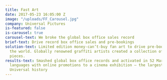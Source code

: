 ```yaml
---
title: Fast Art
date: 2017-05-23 16:05:00 Z
image: "/uploads/FF_Carousel.jpg"
company: Universal Pictures
is-featured: false
is-carousel: true
carousel-text: We broke the global box office sales record
brief-text: Drive record box office sales and pre-bookings
solution-text: Limited edition money-can’t-buy fan art to drive pre-bookings around
  the world. Globally renowned graffiti artists created a collection of twelve bespoke
  pieces.
results-text: Smashed global box office records and activated in 52 Markets with 37
  languages with online promotions to a cinema exhibition – the largest uptake in
  Universal history
---
```


